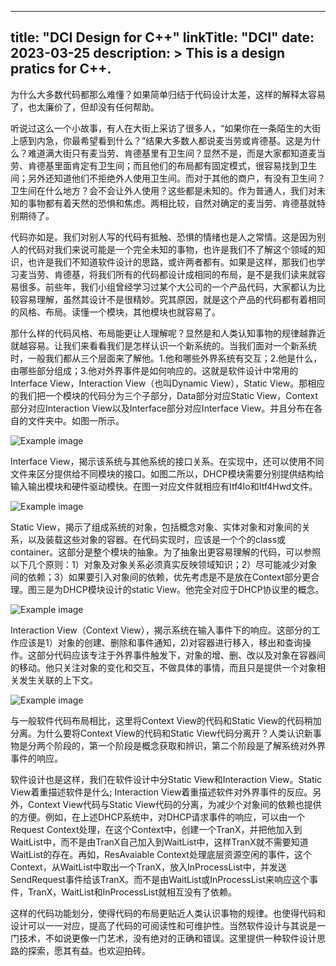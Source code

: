 
---
title: "DCI Design for C++"
linkTitle: "DCI"
date: 2023-03-25
description: >
 This is a design pratics for C++.
---

为什么大多数代码都那么难懂？如果简单归结于代码设计太差，这样的解释太容易了，也太廉价了，但却没有任何帮助。

听说过这么一个小故事，有人在大街上采访了很多人，“如果你在一条陌生的大街上感到内急，你最希望看到什么？”结果大多数人都说麦当劳或肯德基。这是为什么？难道满大街只有麦当劳、肯德基里有卫生间？显然不是，而是大家都知道麦当劳、肯德基里面肯定有卫生间；而且他们的布局都有固定模式，很容易找到卫生间；另外还知道他们不拒绝外人使用卫生间。而对于其他的商户，有没有卫生间？卫生间在什么地方？会不会让外人使用？这些都是未知的。作为普通人，我们对未知的事物都有着天然的恐惧和焦虑。两相比较，自然对确定的麦当劳、肯德基就特别期待了。

代码亦如是。我们对别人写的代码有抵触、恐惧的情绪也是人之常情。这是因为别人的代码对我们来说可能是一个完全未知的事物，也许是我们不了解这个领域的知识，也许是我们不知道软件设计的思路，或许两者都有。如果是这样，那我们也学习麦当劳、肯德基，将我们所有的代码都设计成相同的布局，是不是我们读来就容易很多。前些年，我们小组曾经学习过某个大公司的一个产品代码，大家都认为比较容易理解，虽然其设计不是很精妙。究其原因，就是这个产品的代码都有着相同的风格、布局。读懂一个模块，其他模块也就容易了。

那什么样的代码风格、布局能更让人理解呢？显然是和人类认知事物的规律越靠近就越容易。让我们来看看我们是怎样认识一个新系统的。当我们面对一个新系统时，一般我们都从三个层面来了解他。1.他和哪些外界系统有交互；2.他是什么，由哪些部分组成；3.他对外界事件是如何响应的。这就是软件设计中常用的Interface View，Interaction View（也叫Dynamic View），Static View。那相应的我们把一个模块的代码分为三个子部分，Data部分对应Static View，Context部分对应Interaction View以及Interface部分对应Interface View。并且分布在各自的文件夹中。如图一所示。

![Example image](/imgs/pic1.png)

Interface View，揭示该系统与其他系统的接口关系。在实现中，还可以使用不同文件来区分提供给不同模块的接口。如图二所以，DHCP模块需要分别提供结构给输入输出模块和硬件驱动模快。在图一对应文件就相应有Itf4Io和Itf4Hwd文件。

![Example image](/imgs/pic2.png)

Static View，揭示了组成系统的对象，包括概念对象、实体对象和对象间的关系，以及装载这些对象的容器。在代码实现时，应该是一个个的class或container。这部分是整个模块的抽象。为了抽象出更容易理解的代码，可以参照以下几个原则：1）对象及对象关系必须真实反映领域知识；2）尽可能减少对象间的依赖；3）如果要引入对象间的依赖，优先考虑是不是放在Context部分更合理。图三是为DHCP模块设计的static View。他完全对应于DHCP协议里的概念。

![Example image](/imgs/pic3.png)

Interaction View（Context View），揭示系统在输入事件下的响应。这部分的工作应该是1）对象的创建、删除和事件通知，2)对容器进行移入，移出和查询操作。这部分代码应该专注于外界事件触发下，对象的增、删、改以及对象在容器间的移动。他只关注对象的变化和交互，不做具体的事情，而且只是提供一个对象相关发生关联的上下文。

![Example image](/imgs/pic4.png)

与一般软件代码布局相比，这里将Context View的代码和Static View的代码稍加分离。为什么要将Context View的代码和Static View代码分离开？人类认识新事物是分两个阶段的，第一个阶段是概念获取和辨识，第二个阶段是了解系统对外界事件的响应。

软件设计也是这样，我们在软件设计中分Static View和Interaction View。Static View着重描述软件是什么; Interaction View着重描述软件对外界事件的反应。另外，Context View代码与Static View代码的分离，为减少个对象间的依赖也提供的方便。例如，在上述DHCP系统中，对DHCP请求事件的响应，可以由一个Request Context处理，在这个Context中，创建一个TranX，并把他加入到WaitList中，而不是由TranX自己加入到WaitList中，这样TranX就不需要知道WaitList的存在。再如，ResAvaiable Context处理底层资源空闲的事件，这个Context，从WaitList中取出一个TranX，放入InProcessList中，并发送SendRequest事件给该TranX。而不是由WaitList或InProcessList来响应这个事件，TranX，WaitList和InProcessList就相互没有了依赖。

这样的代码功能划分，使得代码的布局更贴近人类认识事物的规律。也使得代码和设计可以一一对应，提高了代码的可阅读性和可维护性。当然软件设计与其说是一门技术，不如说更像一门艺术，没有绝对的正确和错误。这里提供一种软件设计思路的探索，愿其有益。也欢迎拍砖。
